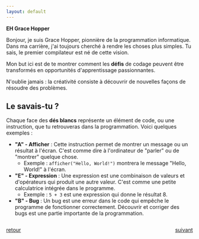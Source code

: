 ```yaml
---
layout: default
---
```


<div markdown="1">

**EH Grace Hopper**

Bonjour, je suis Grace Hopper, pionnière de la programmation informatique. Dans ma carrière, j'ai toujours cherché à rendre les choses plus simples. Tu sais, le premier compilateur est né de cette vision.

Mon but ici est de te montrer comment les **défis** de codage peuvent être transformés en opportunités d'apprentissage passionnantes.

N'oublie jamais : la créativité consiste à découvrir de nouvelles façons de résoudre des problèmes.

</div>

<div markdown="1">

## Le savais-tu ?

Chaque face des **dés blancs** représente un élément de code, ou une instruction, que tu retrouveras dans la programmation. Voici quelques exemples :

* **"A" - Afficher** : Cette instruction permet de montrer un message ou un résultat à l'écran. C'est comme dire à l'ordinateur de "parler" ou de "montrer" quelque chose.
  - Exemple : `afficher("Hello, World!")` montrera le message "Hello, World!" à l'écran.
* **"E" - Expression** : Une expression est une combinaison de valeurs et d'opérateurs qui produit une autre valeur. C'est comme une petite calculatrice intégrée dans le programme.
  - Exemple : `5 + 3` est une expression qui donne le résultat 8.
* **"B" - Bug** : Un bug est une erreur dans le code qui empêche le programme de fonctionner correctement. Découvrir et corriger des bugs est une partie importante de la programmation.

</div>

<div markdown="1" style="grid-column: 1 / -1; display: flex; justify-content: space-between">

[retour](./3)

[suivant](./5)

</div>
